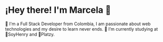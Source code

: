 # ¡Hey there! I'm Marcela 👋
💬 I'm a Full Stack Developer from Colombia, I am passionate about web technologies and my desire to learn never ends.
🌱 I’m currently studying at 💛SoyHenry and 💚Platzy.



<!--
**mutriaxx/mutriaxx** is a ✨ _special_ ✨ repository because its `README.md` (this file) appears on your GitHub profile.

Here are some ideas to get you started:

- 🔭 I’m currently working on ...
- 🌱 I’m currently learning ...
- 👯 I’m looking to collaborate on ...
- 🤔 I’m looking for help with ...
- 💬 Ask me about ...
- 📫 How to reach me: ...
- 😄 Pronouns: ...
- ⚡ Fun fact: ...
-->
